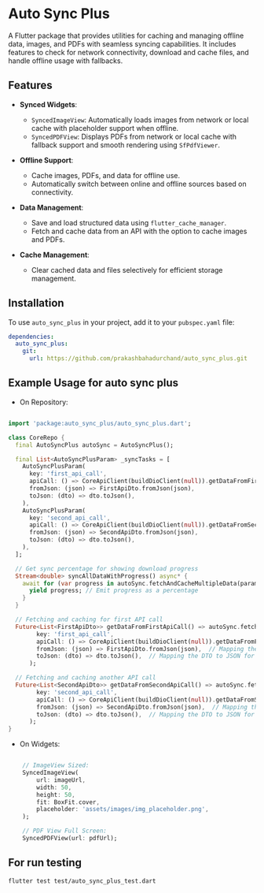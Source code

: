 # Auto Sync Plus

A Flutter package that provides utilities for caching and managing offline data, images, and PDFs with seamless syncing capabilities. It includes features to check for network connectivity, download and cache files, and handle offline usage with fallbacks.

## Features

- **Synced Widgets**:
  - `SyncedImageView`: Automatically loads images from network or local cache with placeholder support when offline.
  - `SyncedPDFView`: Displays PDFs from network or local cache with fallback support and smooth rendering using `SfPdfViewer`.

- **Offline Support**:
  - Cache images, PDFs, and data for offline use.
  - Automatically switch between online and offline sources based on connectivity.

- **Data Management**:
  - Save and load structured data using `flutter_cache_manager`.
  - Fetch and cache data from an API with the option to cache images and PDFs.

- **Cache Management**:
  - Clear cached data and files selectively for efficient storage management.

## Installation

To use `auto_sync_plus` in your project, add it to your `pubspec.yaml` file:

```yaml
dependencies:
  auto_sync_plus:
    git:
      url: https://github.com/prakashbahadurchand/auto_sync_plus.git
```

## Example Usage for auto sync plus

- On Repository:

```dart

import 'package:auto_sync_plus/auto_sync_plus.dart';

class CoreRepo {
  final AutoSyncPlus autoSync = AutoSyncPlus();

  final List<AutoSyncPlusParam> _syncTasks = [
    AutoSyncPlusParam(
      key: 'first_api_call',
      apiCall: () => CoreApiClient(buildDioClient(null)).getDataFromFirstApiCall(),
      fromJson: (json) => FirstApiDto.fromJson(json),
      toJson: (dto) => dto.toJson(),
    ),
    AutoSyncPlusParam(
      key: 'second_api_call',
      apiCall: () => CoreApiClient(buildDioClient(null)).getDataFromSecondApiCall(),
      fromJson: (json) => SecondApiDto.fromJson(json),
      toJson: (dto) => dto.toJson(),
    ),
  ];

  // Get sync percentage for showing download progress
  Stream<double> syncAllDataWithProgress() async* {
    await for (var progress in autoSync.fetchAndCacheMultipleData(params: _syncTasks)) {
      yield progress; // Emit progress as a percentage
    }
  }

  // Fetching and caching for first API call
  Future<List<FirstApiDto>> getDataFromFirstApiCall() => autoSync.fetchAndCacheData(
        key: 'first_api_call',
        apiCall: () => CoreApiClient(buildDioClient(null)).getDataFromFirstApiCall(), // API call to get data
        fromJson: (json) => FirstApiDto.fromJson(json),  // Mapping the JSON response to DTO
        toJson: (dto) => dto.toJson(),  // Mapping the DTO to JSON for caching
      );

  // Fetching and caching another API call
  Future<List<SecondApiDto>> getDataFromSecondApiCall() => autoSync.fetchAndCacheData(
        key: 'second_api_call',
        apiCall: () => CoreApiClient(buildDioClient(null)).getDataFromSecondApiCall(), // API call to get data
        fromJson: (json) => SecondApiDto.fromJson(json),  // Mapping the JSON response to DTO
        toJson: (dto) => dto.toJson(),  // Mapping the DTO to JSON for caching
      );
}


```

- On Widgets:

```dart

    // ImageView Sized:
    SyncedImageView(
        url: imageUrl,
        width: 50,
        height: 50,
        fit: BoxFit.cover,
        placeholder: 'assets/images/img_placeholder.png',
    );

    // PDF View Full Screen:
    SyncedPDFView(url: pdfUrl);
```

## For run testing

```sh
flutter test test/auto_sync_plus_test.dart
```
